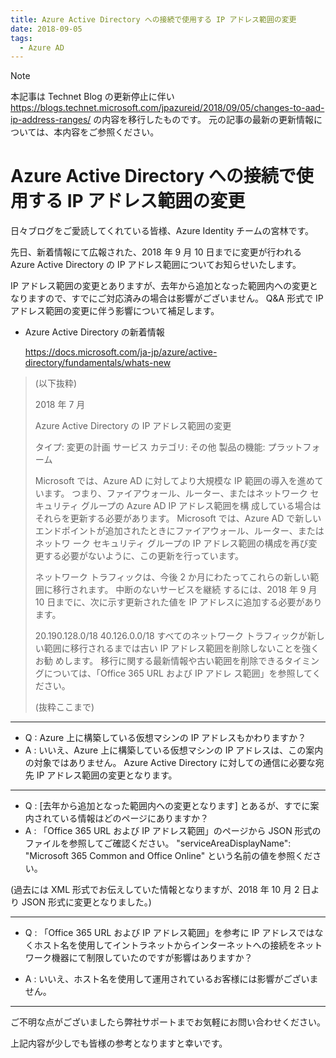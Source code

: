 ```yaml
---
title: Azure Active Directory への接続で使用する IP アドレス範囲の変更
date: 2018-09-05
tags:
  - Azure AD
---
```


> [!NOTE]
> 本記事は Technet Blog の更新停止に伴い https://blogs.technet.microsoft.com/jpazureid/2018/09/05/changes-to-aad-ip-address-ranges/ の内容を移行したものです。
> 元の記事の最新の更新情報については、本内容をご参照ください。

# Azure Active Directory への接続で使用する IP アドレス範囲の変更

日々ブログをご愛読してくれている皆様、Azure Identity チームの宮林です。

先日、新着情報にて広報された、2018 年 9 月 10 日までに変更が行われる Azure Active Directory の IP アドレス範囲についてお知らせいたします。

IP アドレス範囲の変更とありますが、去年から追加となった範囲内への変更となりますので、すでにご対応済みの場合は影響がございません。
Q&A 形式で IP アドレス範囲の変更に伴う影響について補足します。

- Azure Active Directory の新着情報

  https://docs.microsoft.com/ja-jp/azure/active-directory/fundamentals/whats-new

> (以下抜粋)
>
> 2018 年 7 月
>
> Azure Active Directory の IP アドレス範囲の変更
>
> タイプ: 変更の計画
> サービス カテゴリ: その他
> 製品の機能: プラットフォーム
>
> Microsoft では、Azure AD に対してより大規模な IP 範囲の導入を進めています。
> つまり、ファイアウォール、ルーター、またはネットワーク セキュリティ グループの Azure AD IP アドレス範囲を構 成している場合はそれらを更新する必要があります。
> Microsoft では、Azure AD で新しいエンドポイントが追加されたときにファイアウォール、ルーター、またはネットワ ーク セキュリティ グループの IP アドレス範囲の構成を再び変更する必要がないように、この更新を行っています。
>
> ネットワーク トラフィックは、今後 2 か月にわたってこれらの新しい範囲に移行されます。 中断のないサービスを継続 するには、2018 年 9 月 10 日までに、次に示す更新された値を IP アドレスに追加する必要があります。
>
> 20.190.128.0/18
> 40.126.0.0/18
> すべてのネットワーク トラフィックが新しい範囲に移行されるまでは古い IP アドレス範囲を削除しないことを強くお勧 めします。 移行に関する最新情報や古い範囲を削除できるタイミングについては、「Office 365 URL および IP アドレ ス範囲」を参照してください。
>
> (抜粋ここまで)

---

- Q : Azure 上に構築している仮想マシンの IP アドレスもかわりますか？
- A : いいえ、Azure 上に構築している仮想マシンの IP アドレスは、この案内の対象ではありません。
Azure Active Directory に対しての通信に必要な宛先 IP アドレス範囲の変更となります。

---

- Q : [去年から追加となった範囲内への変更となります] とあるが、すでに案内されている情報はどのページにありますか？
- A : 「Office 365 URL および IP アドレス範囲」のページから JSON 形式のファイルを参照してご確認ください。
"serviceAreaDisplayName": "Microsoft 365 Common and Office Online" という名前の値を参照ください。

(過去には XML 形式でお伝えしていた情報となりますが、2018 年 10 月 2 日より JSON 形式に変更となりました。)

---

- Q : 「Office 365 URL および IP アドレス範囲」を参考に IP アドレスではなくホスト名を使用してイントラネットからインターネットへの接続をネットワーク機器にて制限していたのですが影響はありますか？

- A : いいえ、ホスト名を使用して運用されているお客様には影響がございません。

---

ご不明な点がございましたら弊社サポートまでお気軽にお問い合わせください。

上記内容が少しでも皆様の参考となりますと幸いです。

